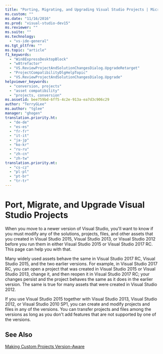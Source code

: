 ```yaml
---
title: "Porting, Migrating, and Upgrading Visual Studio Projects | Microsoft Docs"
ms.custom: ""
ms.date: "11/16/2016"
ms.prod: "visual-studio-dev15"
ms.reviewer: ""
ms.suite: ""
ms.technology:
  - "vs-ide-general"
ms.tgt_pltfrm: ""
ms.topic: "article"
f1_keywords:
  - "Win8ExpressDesktopBlock"
  - "w8trefactor"
  - "VS.ReviewProjectAndSolutionChangesDialog.UpgradeRetarget"
  - "ProjectCompatibilityDlgHelpTopic"
  - "VS.ReviewProjectAndSolutionChangesDialog.Upgrade"
helpviewer_keywords:
  - "conversion, projects"
  - "asset compatibility"
  - "projects, conversion"
ms.assetid: bee759bd-6ff5-4c2e-913a-ea7d3c906c29
author: "TerryGLee"
ms.author: "tglee"
manager: "ghogen"
translation.priority.ht:
  - "de-de"
  - "es-es"
  - "fr-fr"
  - "it-it"
  - "ja-jp"
  - "ko-kr"
  - "ru-ru"
  - "zh-cn"
  - "zh-tw"
translation.priority.mt:
  - "cs-cz"
  - "pl-pl"
  - "pt-br"
  - "tr-tr"
---
```

# Port, Migrate, and Upgrade Visual Studio Projects
When you move to a newer version of Visual Studio, you'll want to know if  you must modify any of the solutions, projects, files, and other assets that you created in Visual Studio 2015, Visual Studio 2013, or Visual Studio 2012 before you run them in either Visual Studio 2015 or Visual Studio 2017 RC. This page can help you with that.

 Many widely used assets behave the same in Visual Studio 2017 RC, Visual Studio 2015, and the two earlier versions. For example, in Visual Studio 2017 RC, you can open a project that was created in Visual Studio 2015 or Visual Studio 2013, change it, and then reopen it in Visual Studio 2017 RC; your changes persist and the project behaves the same as it does in the earlier version. The same is true for many assets that were created in Visual Studio 2012.  

 If you use Visual Studio 2015 together with Visual Studio 2013, Visual Studio 2012, or Visual Studio 2010 SP1, you can create and modify projects and files in any of the versions. You can transfer projects and files among the versions as long as you don't add features that are not supported by one of the versions.  


## See Also  
 [Making Custom Projects Version-Aware](../Topic/Making%20Custom%20Projects%20Version-Aware.md)
